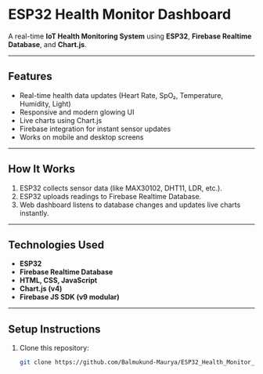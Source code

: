 # ESP32 Health Monitor Dashboard

A real-time **IoT Health Monitoring System** using **ESP32**, **Firebase Realtime Database**, and **Chart.js**.

---

## Features
- Real-time health data updates (Heart Rate, SpO₂, Temperature, Humidity, Light)
- Responsive and modern glowing UI
- Live charts using Chart.js
- Firebase integration for instant sensor updates
- Works on mobile and desktop screens

---

## How It Works
1. ESP32 collects sensor data (like MAX30102, DHT11, LDR, etc.).
2. ESP32 uploads readings to Firebase Realtime Database.
3. Web dashboard listens to database changes and updates live charts instantly.

---

## Technologies Used
- **ESP32**
- **Firebase Realtime Database**
- **HTML, CSS, JavaScript**
- **Chart.js (v4)**
- **Firebase JS SDK (v9 modular)**

---

## Setup Instructions
1. Clone this repository:
   ```bash
   git clone https://github.com/Balmukund-Maurya/ESP32_Health_Monitor_Dashboard.git
